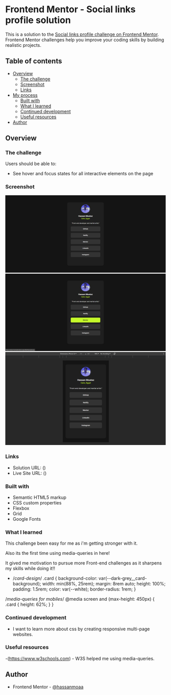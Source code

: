 # Frontend Mentor - Social links profile solution

This is a solution to the [Social links profile challenge on Frontend Mentor](https://www.frontendmentor.io/challenges/social-links-profile-UG32l9m6dQ). Frontend Mentor challenges help you improve your coding skills by building realistic projects. 

## Table of contents

- [Overview](#overview)
  - [The challenge](#the-challenge)
  - [Screenshot](#screenshot)
  - [Links](#links)
- [My process](#my-process)
  - [Built with](#built-with)
  - [What I learned](#what-i-learned)
  - [Continued development](#continued-development)
  - [Useful resources](#useful-resources)
- [Author](#author)

## Overview

### The challenge

Users should be able to:

- See hover and focus states for all interactive elements on the page

### Screenshot

![Desktop-PNG](solution-screens/desktop-view.png)
![Desktop-text-effect-PNG](solution-screens/desktop-view-effect.png)
![Mobile-PNG](solution-screens/mobile-view.png)


### Links

- Solution URL: ()
- Live Site URL: ()


### Built with

- Semantic HTML5 markup
- CSS custom properties
- Flexbox
- Grid
- Google Fonts


### What I learned

This challenge been easy for me as i'm getting stronger with it.

Also its the first time using media-queries in here!

It gived me motivation to pursue more Front-end challenges as it sharpens my skills while doing it!!



- /*card-design*/
.card {
    background-color: var(--dark-grey__card-background);
    width: min(88%, 25rem);
    margin: 8rem auto;
    height: 100%;
    padding: 1.5rem;
    color: var(--white);
    border-radius: 1rem;
}


/*media-queries for mobiles*/
@media screen and (max-height: 450px) {
    .card {
        height: 62%;
    }
}


### Continued development

- I want to learn more about css by creating responsive multi-page websites.

### Useful resources

-(https://www.w3schools.com) - W3S helped me using media-queries.


## Author

- Frontend Mentor - [@hassanmoaa](https://www.frontendmentor.io/profile/hassanmoaa)
